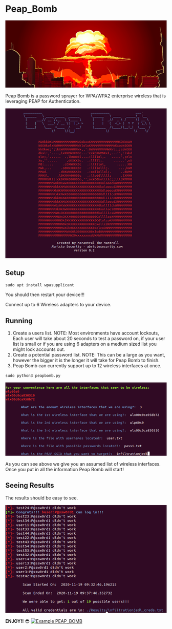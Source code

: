 # Peap_Bomb
<p align="center">
  <img src="./img/PB.png">
</p>

Peap Bomb is a password sprayer for WPA/WPA2 enterprise wireless that is leveraging PEAP for Authentication. 

<p align="center">
  <img src="./img/Peap_Bomb.png">
</p>

## Setup
```
sudo apt install wpasupplicant
```

You should then restart your device!!!

Connect up to 6 Wireless adapters to your device. 


## Running 
1. Create a users list. NOTE: Most environments have account lockouts, Each user will take about 20 seconds to test a password on, if your user list is small or if you are using 6 adapters on a medium sized list you might lock accounts out. 
2. Create a potential password list. NOTE: This can be a large as you want, however the bigger it is the longer it will take for Peap Bomb to finish. 
3. Peap Bomb can currently support up to 12 wireless interfaces at once.

```
sudo python3 peapbomb.py
```
<p align="left">
  <img src="./img/Peap_Bomb2.png">
</p>

As you can see above we give you an assumed list of wireless interfaces. Once you put in all the information Peap Bomb will start!

## Seeing Results 
The results should be easy to see. 
<p align="left">
  <img src="./img/Peap_Bomb3.png">
</p>



**ENJOY!!** :sunglasses:
[![Example PEAP_BOMB](http://img.youtube.com/vi/09DbGZMJJmU/0.jpg)](http://www.youtube.com/watch?v=09DbGZMJJmU "Example PEAP_BOMB")
